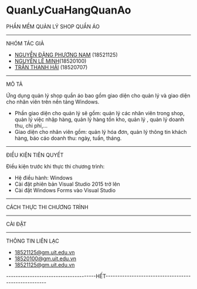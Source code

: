 # QuanLyCuaHangQuanAo
PHẦN MỀM QUẢN LÝ SHOP QUẦN ÁO

---------------------------------

NHÓM TÁC GIẢ
- [NGUYỄN ĐẶNG PHƯƠNG NAM](https://github.com/TaolaTrumokehong) (18521125)
- [NGUYỄN LÊ MINH]()(18520100)
- [TRẦN THANH HẢI](https://github.com/TranThanhHai15042000) (18520707)

-----------------------------------

MÔ TẢ

Ứng dụng quản lý shop quần áo bao gồm giao diện cho quản lý và giao diện cho nhân viên trên nền tảng Windows.  
* Phần giao diện cho quản lý sẽ gồm: quản lý các nhân viên trong shop, quản lý việc nhập hàng, quản lý hàng tồn kho, quản lý , quản lý doanh thu, chi phí,...  
* Giao diện cho nhân viên gồm: quản lý hóa đơn, quản lý thông tin khách hàng, báo cáo doanh thu: ngày, tuần, tháng.

-------------------------------------

ĐIỀU KIỆN TIÊN QUYẾT

Điều kiện trước khi thực thi chương trình:
- Hệ điều hành: Windows
- Cài đặt phiên bản Visual Studio 2015 trở lên
- Cài đặt Windows Forms vào Visual Studio

---------------------------------------

CÁCH THỰC THI CHƯƠNG TRÌNH


----------------------

CÀI ĐẶT

---------------------
THÔNG TIN LIÊN LẠC
<!-- UL -->
* 18521125@gm.uit.edu.vn    
* 18520100@gm.uit.edu.vn
* 18521125@gm.uit.edu.vn



--------------------------------------HẾT-----------------------------------------------------
